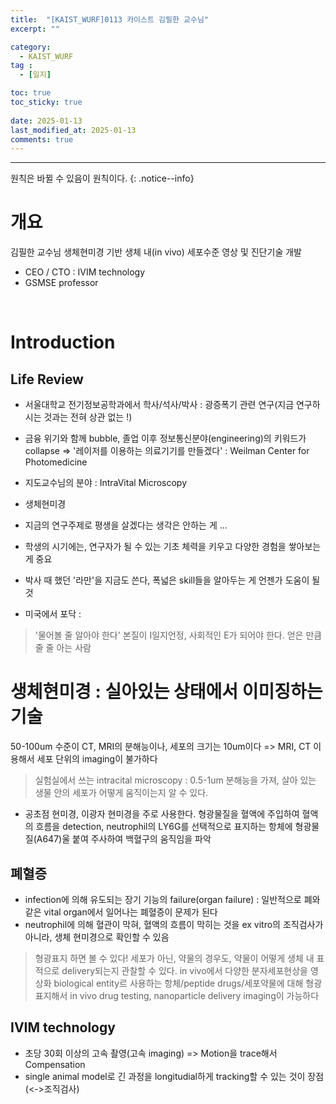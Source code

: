 ```yaml
---
title:  "[KAIST_WURF]0113 카이스트 김필한 교수님" 
excerpt: ""

category:
  - KAIST_WURF
tag :
  - [일지]

toc: true
toc_sticky: true
 
date: 2025-01-13
last_modified_at: 2025-01-13
comments: true
---
```


---
원칙은 바뀔 수 있음이 원칙이다.
{: .notice--info}
# 개요

김필한 교수님
생체현미경 기반 생체 내(in vivo) 세포수준 영상 및 진단기술 개발
- CEO / CTO : IVIM technology
- GSMSE professor

<br>

# Introduction
## Life Review
- 서울대학교 전기정보공학과에서 학사/석사/박사 : 광증폭기 관련 연구(지금 연구하시는 것과는 전혀 상관 없는 !)
- 금융 위기와 함께 bubble, 졸업 이후 정보통신분야(engineering)의 키워드가 collapse => '레이저를 이용하는 의료기기를 만들겠다' : Weilman Center for Photomedicine
- 지도교수님의 분야 : IntraVital Microscopy
- 생체현미경


- 지금의 연구주제로 평생을 살겠다는 생각은 안하는 게 ...
- 학생의 시기에는, 연구자가 될 수 있는 기초 체력을 키우고 다양한 경험을 쌓아보는 게 중요
- 박사 때 했던 '라만'을 지금도 쓴다, 폭넓은 skill들을 알아두는 게 언젠가 도움이 될 것
- 미국에서 포닥 :
> '물어볼 줄 알아야 한다'
> 본질이 I일지언정, 사회적인 E가 되어야 한다. 얻은 만큼 줄 줄 아는 사람

# 생체현미경 : 실아있는 상태에서 이미징하는 기술
50-100um 수준이 CT, MRI의 분해능이나, 세포의 크기는 10um이다 => MRI, CT 이용해서 세포 단위의 imaging이 불가하다
> 실험실에서 쓰는 intracital microscopy : 0.5-1um 분해능을 가져, 살아 있는 생물 안의 세포가 어떻게 움직이는지 알 수 있다.

- 공초점 현미경, 이광자 현미경을 주로 사용한다. 형광물질을 혈액에 주입하여 혈액의 흐름을 detection, neutrophil의 LY6G를 선택적으로 표지하는 항체에 형광물질(A647)울 붙여 주사하여 백혈구의 움직임을 파악


## 폐혈증
- infection에 의해 유도되는 장기 기능의 failure(organ failure) : 일반적으로 폐와 같은 vital organ에서 일어나는 폐혈증이 문제가 된다
- neutrophil에 의해 혈관이 막혀, 혈액의 흐름이 막히는 것을 ex vitro의 조직검사가 아니라, 생체 현미경으로 확인할 수 있음

> 형광표지 하면 볼 수 있다! 세포가 아닌, 약물의 경우도, 약물이 어떻게 생체 내 표적으로 delivery되는지 관찰할 수 있다.
> in vivo에서 다양한 분자세포현상을 영상화
> biological entity르 사용하는 항체/peptide drugs/세포약물에 대해 형광표지해서 in vivo drug testing, nanoparticle delivery imaging이 가능하다


## IVIM technology
- 초당 30회 이상의 고속 촬영(고속 imaging) => Motion을 trace해서 Compensation
- single animal model로 긴 과정을 longitudial하게 tracking할 수 있는 것이 장점(<->조직검사)